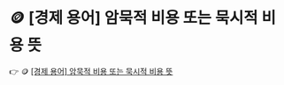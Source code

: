 # 🪙 [경제 용어] 암묵적 비용 또는 묵시적 비용 뜻

 :point_right: 🪙 <a href='https://finrel.tistory.com/entry/%F0%9F%AA%99-%EA%B2%BD%EC%A0%9C-%EC%9A%A9%EC%96%B4-%EC%95%94%EB%AC%B5%EC%A0%81-%EB%B9%84%EC%9A%A9-%EB%98%90%EB%8A%94-%EB%AC%B5%EC%8B%9C%EC%A0%81-%EB%B9%84%EC%9A%A9-%EB%9C%BB' target='_blank'>[경제 용어] 암묵적 비용 또는 묵시적 비용 뜻</a>

